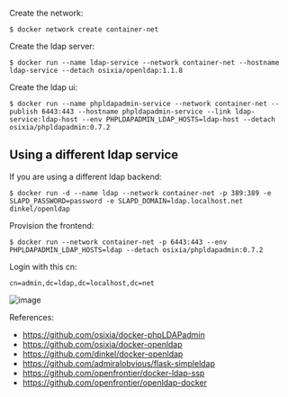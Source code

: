 Create the network:

```
$ docker network create container-net
```

Create the ldap server:

```
$ docker run --name ldap-service --network container-net --hostname ldap-service --detach osixia/openldap:1.1.8
```

Create the ldap ui:

```
$ docker run --name phpldapadmin-service --network container-net --publish 6443:443 --hostname phpldapadmin-service --link ldap-service:ldap-host --env PHPLDAPADMIN_LDAP_HOSTS=ldap-host --detach osixia/phpldapadmin:0.7.2
```

## Using a different ldap service

If you are using a different ldap backend:

```
$ docker run -d --name ldap --network container-net -p 389:389 -e SLAPD_PASSWORD=password -e SLAPD_DOMAIN=ldap.localhost.net dinkel/openldap
```

Provision the frontend:

```
$ docker run --network container-net -p 6443:443 --env PHPLDAPADMIN_LDAP_HOSTS=ldap --detach osixia/phpldapadmin:0.7.2
```

Login with this cn:

```
cn=admin,dc=ldap,dc=localhost,dc=net
```

![image](https://user-images.githubusercontent.com/567298/55215659-33dcd200-5203-11e9-8a03-28fd260326fd.png)


References:

- https://github.com/osixia/docker-phpLDAPadmin
- https://github.com/osixia/docker-openldap
- https://github.com/dinkel/docker-openldap
- https://github.com/admiralobvious/flask-simpleldap
- https://github.com/openfrontier/docker-ldap-ssp
- https://github.com/openfrontier/openldap-docker
